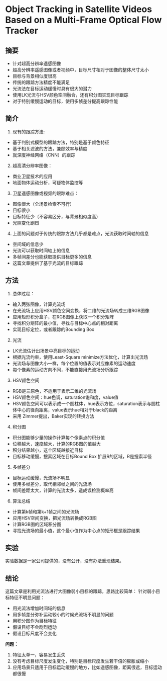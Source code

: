 # Object Tracking in Satellite Videos Based on a Multi-Frame Optical Flow Tracker

## 摘要
- 针对超高分辨率遥感图像
- 超高分辨率遥感图像或者视频中，目标尺寸相对于图像的整体尺寸太小
- 目标与背景相似度很高
- 传统的跟踪方法精度不能满足
- 光流法在目标运动缓慢时具有很大的潜力
- 使用LK光流与HSV颜色空间融合，还有积分图实现目标跟踪
- 对于特别缓慢运动的目标，使用多帧差分提高跟踪性能

## 简介
1. 现有的跟踪方法:
- 基于判别式模型的跟踪方法，特别是基于颜色特征
- 基于相关滤波的方法，兼顾效率与精度
- 就深度神经网络（CNN）的跟踪

2. 超高清分辨率图像：
- 商业卫星技术的应用
- 地面物体运动分析，可疑物体监控等

3. 卫星遥感图像或视频的跟踪难点：
- 图像很大（全场景检索不可行）
- 目标很小
- 目标特征少（不容易区分，与背景相似度高）
- 光照变化剧烈

4. 上面的问题对于传统的跟踪方法几乎都是难点，光流获取时间轴的信息
- 空间域的信息少
- 光流可以获取时间轴上的信息
- 多帧间差分也能获取提供目标更多的信息
- 这篇文章提供了基于光流的目标跟踪

## 方法
1. 总体过程：
- 输入两张图像，计算光流场
- 在光流场上应用HSV颜色空间变换，将二维的光流场转成三维RGB图像
- 应用矩形积分盒子，在RGB图像上获取一个积分矩阵
- 寻找积分矩阵的最小值，寻找与目标中心点的相对距离
- 实现目标定位，或者跟踪的Bounding Box

2. 光流
- LK光流估计出场景中亮目标的运动
- 根据光流约束，使用Least-Square minimize方法优化，计算出光流场
- 光流场与图像大小一样，每个位置的值表示对应像素的运动速度
- 每个像素的运动方向不同，不能直接用光流场分析跟踪

3. HSV颜色空间
- RGB是三原色，不适用于表示二维的光流场
- HSV颜色空间：hue色调，saturation饱和度，value值
- HSV颜色空间可以表示成一个圆柱体，hue表示方位，saturation表示与圆柱体中心的径向距离，value表示hue相对于black的距离
- 采用 Zimmer提出，Baker实现的转换方法

4. 积分图
- 积分图能够少量的操作计算每个像素点的积分值
- 位移越大，速度越大，计算的RGB图的值越大
- 积分结果越小，这个区域越接近目标
- 目标移动缓慢，搜索区域在目标Bound Box 扩展R的区域，R是搜索半径

5. 多帧差分
- 目标运动缓慢，光流场不明显
- 使用多帧差分，取代相邻帧之间的光流场
- 帧间差距太大，计算的光流太多，造成误检测概率高

6. 算法总结
- 计算第k帧和第k+1帧之间的光流场
- 应用HSV空间变换，把光流场转换成RGB图
- 计算RGB图的区域积分图
- 寻找光流场的最小值，这个最小值作为中心点的矩形框是跟踪结果


## 实验
实验数据是一家公司提供的，没有公开，没有办法重现结果。

## 结论
这篇文章是利用光流法进行大图像弱小目标的跟踪，思路比较简单：
针对弱小目标特征不明显问题：
- 用光流法增加时间域的信息
- 用多帧差分弥补运动较小的时候光流场不明显的问题
- 用积分图作为目标特征
- 假设目标不会剧烈运动
- 假设目标尺度不会变化

**问题：**
1. 特征太单一，容易发生丢失
2. 没有考虑目标尺度发生变化，特别是目标尺度发生若干倍的膨胀或缩小
3. 应用场景只适用于目标运动缓慢的地方，比如遥感图像，距离很远，目标运动都很慢